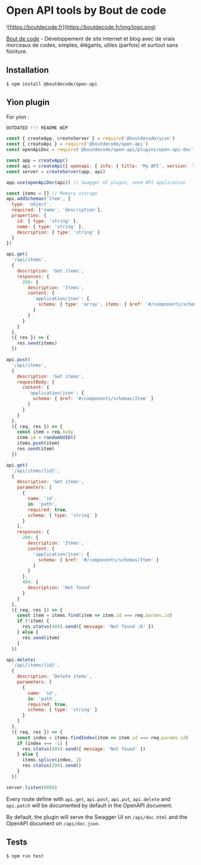 # Open API tools by Bout de code

![https://boutdecode.fr](https://boutdecode.fr/img/logo.png)

[Bout de code](https://boutdecode.fr) - Développement de site internet et blog avec de vrais morceaux de codes, simples, élégants, utiles (parfois) et surtout sans fioriture.

## Installation

```shell
$ npm install @boutdecode/open-api
```

## Yion plugin

For yion : 

```javascript
OUTDATED !!! README WIP

const { createApp, createServer } = require('@boutdecode/yion')
const { createApi } = require('@boutdecode/open-api')
const openApiDoc = require('@boutdecode/open-api/plugins/open-api-doc')

const app = createApp()
const api = createApi({ openapi: { info: { title: 'My API', version: '1.0.0' } }})
const server = createServer(app, api)

app.use(openApiDoc(api)) // Swagger UI plugin, need API application

const items = [] // Memory storage
api.addSchemas('Item', {
  type: 'object',
  required: ['name', 'description'],
  properties: {
    id: { type: 'string' },
    name: { type: 'string' },
    description: { type: 'string' }
  }
})

api.get(
  '/api/items',
  {
    description: 'Get items',
    responses: {
      200: {
        description: 'Items',
        content: {
          'application/json': {
            schema: { type: 'array', items: { $ref: '#/components/schemas/Item' } }
          }
        }
      }
    }
  },
  ({ res }) => {
    res.send(items)
  })

api.post(
  '/api/items',
  {
    description: 'Get items',
    requestBody: {
      content: {
        'application/json': {
          schema: { $ref: '#/components/schemas/Item' }
        }
      }
    }
  },
  ({ req, res }) => {
    const item = req.body
    item.id = randomUUID()
    items.push(item)
    res.send(item)
  })

api.get(
  '/api/items/{id}',
  {
    description: 'Get items',
    parameters: [
      {
        name: 'id',
        in: 'path',
        required: true,
        schema: { type: 'string' }
      }
    ],
    responses: {
      200: {
        description: 'Items',
        content: {
          'application/json': {
            schema: { $ref: '#/components/schemas/Item' }
          }
        }
      },
      404: {
        description: 'Not found'
      }
    }
  },
  ({ req, res }) => {
    const item = items.find(item => item.id === req.params.id)
    if (!item) {
      res.status(404).send({ message: 'Not found :D' })
    } else {
      res.send(item)
    }
  })

api.delete(
  '/api/items/{id}',
  {
    description: 'Delete items',
    parameters: [
      {
        name: 'id',
        in: 'path',
        required: true,
        schema: { type: 'string' }
      }
    ]
  },
  ({ req, res }) => {
    const index = items.findIndex(item => item.id === req.params.id)
    if (index === -1) {
      res.status(404).send({ message: 'Not found' })
    } else {
      items.splice(index, 1)
      res.status(204).send()
    }
  })

server.listen(8080)
```

Every route define with `api.get`, `api.post`, `api.put`, `api.delete` and `api.patch` will be documented by default in the OpenAPI document.

By default, the plugin will serve the Swagger UI on `/api/doc.html` and the OpenAPI document on `/api/doc.json`.

## Tests

```shell
$ npm run test
```
